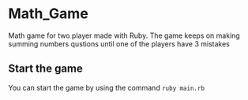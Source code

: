 # Math_Game

Math game for two player made with Ruby. The game keeps on making summing numbers qustions until one of the players have 3 mistakes

## Start the game

You can start the game by using the command `ruby main.rb`
